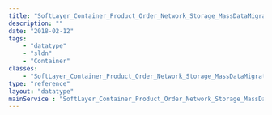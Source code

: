 ```yaml
---
title: "SoftLayer_Container_Product_Order_Network_Storage_MassDataMigration_Request"
description: ""
date: "2018-02-12"
tags:
    - "datatype"
    - "sldn"
    - "Container"
classes:
    - "SoftLayer_Container_Product_Order_Network_Storage_MassDataMigration_Request"
type: "reference"
layout: "datatype"
mainService : "SoftLayer_Container_Product_Order_Network_Storage_MassDataMigration_Request"
---
```

